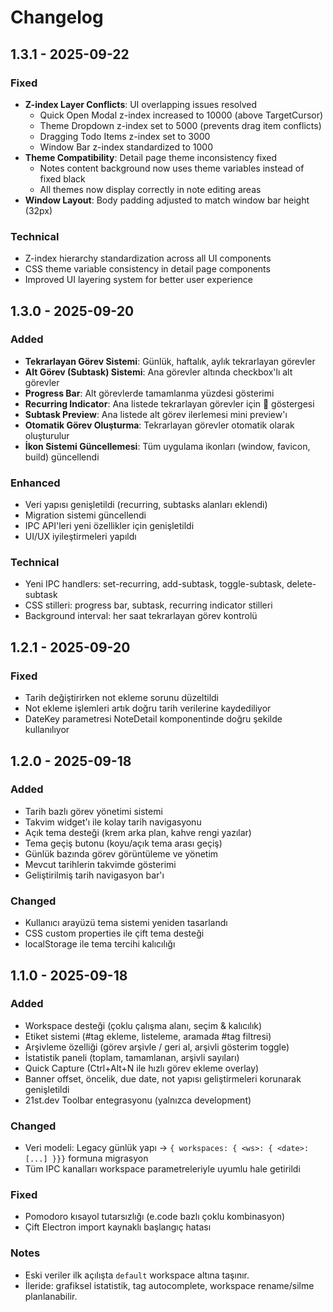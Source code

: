 # Changelog

## 1.3.1 - 2025-09-22
### Fixed
- **Z-index Layer Conflicts**: UI overlapping issues resolved
  - Quick Open Modal z-index increased to 10000 (above TargetCursor)
  - Theme Dropdown z-index set to 5000 (prevents drag item conflicts)
  - Dragging Todo Items z-index set to 3000
  - Window Bar z-index standardized to 1000
- **Theme Compatibility**: Detail page theme inconsistency fixed
  - Notes content background now uses theme variables instead of fixed black
  - All themes now display correctly in note editing areas
- **Window Layout**: Body padding adjusted to match window bar height (32px)

### Technical
- Z-index hierarchy standardization across all UI components
- CSS theme variable consistency in detail page components
- Improved UI layering system for better user experience

## 1.3.0 - 2025-09-20
### Added
- **Tekrarlayan Görev Sistemi**: Günlük, haftalık, aylık tekrarlayan görevler
- **Alt Görev (Subtask) Sistemi**: Ana görevler altında checkbox'lı alt görevler
- **Progress Bar**: Alt görevlerde tamamlanma yüzdesi gösterimi
- **Recurring Indicator**: Ana listede tekrarlayan görevler için 🔄 göstergesi
- **Subtask Preview**: Ana listede alt görev ilerlemesi mini preview'ı
- **Otomatik Görev Oluşturma**: Tekrarlayan görevler otomatik olarak oluşturulur
- **İkon Sistemi Güncellemesi**: Tüm uygulama ikonları (window, favicon, build) güncellendi

### Enhanced
- Veri yapısı genişletildi (recurring, subtasks alanları eklendi)
- Migration sistemi güncellendi
- IPC API'leri yeni özellikler için genişletildi
- UI/UX iyileştirmeleri yapıldı

### Technical
- Yeni IPC handlers: set-recurring, add-subtask, toggle-subtask, delete-subtask
- CSS stilleri: progress bar, subtask, recurring indicator stilleri
- Background interval: her saat tekrarlayan görev kontrolü

## 1.2.1 - 2025-09-20
### Fixed
- Tarih değiştirirken not ekleme sorunu düzeltildi
- Not ekleme işlemleri artık doğru tarih verilerine kaydediliyor
- DateKey parametresi NoteDetail komponentinde doğru şekilde kullanılıyor

## 1.2.0 - 2025-09-18
### Added
- Tarih bazlı görev yönetimi sistemi
- Takvim widget'ı ile kolay tarih navigasyonu
- Açık tema desteği (krem arka plan, kahve rengi yazılar)
- Tema geçiş butonu (koyu/açık tema arası geçiş)
- Günlük bazında görev görüntüleme ve yönetim
- Mevcut tarihlerin takvimde gösterimi
- Geliştirilmiş tarih navigasyon bar'ı

### Changed
- Kullanıcı arayüzü tema sistemi yeniden tasarlandı
- CSS custom properties ile çift tema desteği
- localStorage ile tema tercihi kalıcılığı

## 1.1.0 - 2025-09-18
### Added
- Workspace desteği (çoklu çalışma alanı, seçim & kalıcılık)
- Etiket sistemi (#tag ekleme, listeleme, aramada #tag filtresi)
- Arşivleme özelliği (görev arşivle / geri al, arşivli gösterim toggle)
- İstatistik paneli (toplam, tamamlanan, arşivli sayıları)
- Quick Capture (Ctrl+Alt+N ile hızlı görev ekleme overlay)
- Banner offset, öncelik, due date, not yapısı geliştirmeleri korunarak genişletildi
- 21st.dev Toolbar entegrasyonu (yalnızca development)

### Changed
- Veri modeli: Legacy günlük yapı -> `{ workspaces: { <ws>: { <date>: [...] }}}` formuna migrasyon
- Tüm IPC kanalları workspace parametreleriyle uyumlu hale getirildi

### Fixed
- Pomodoro kısayol tutarsızlığı (e.code bazlı çoklu kombinasyon)
- Çift Electron import kaynaklı başlangıç hatası

### Notes
- Eski veriler ilk açılışta `default` workspace altına taşınır.
- İleride: grafiksel istatistik, tag autocomplete, workspace rename/silme planlanabilir.
